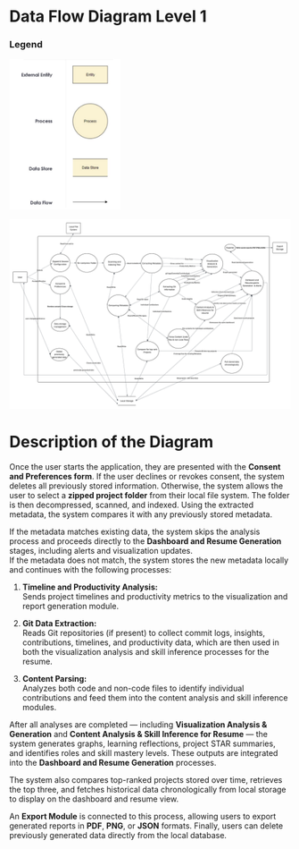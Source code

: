 # Data Flow Diagram Level 1


### Legend
<img src="../screenshots/Legend.png" width="200" alt="legend">

![DFD Level 1](../screenshots/DFD_level1.png)

# Description of the Diagram

Once the user starts the application, they are presented with the **Consent and Preferences form**. If the user declines or revokes consent, the system deletes all previously stored information. Otherwise, the system allows the user to select a **zipped project folder** from their local file system. The folder is then decompressed, scanned, and indexed. Using the extracted metadata, the system compares it with any previously stored metadata.

If the metadata matches existing data, the system skips the analysis process and proceeds directly to the **Dashboard and Resume Generation** stages, including alerts and visualization updates.  
If the metadata does not match, the system stores the new metadata locally and continues with the following processes:

1. **Timeline and Productivity Analysis:**  
   Sends project timelines and productivity metrics to the visualization and report generation module.

2. **Git Data Extraction:**  
   Reads Git repositories (if present) to collect commit logs, insights, contributions, timelines, and productivity data, which are then used in both the visualization analysis and skill inference processes for the resume.

3. **Content Parsing:**  
   Analyzes both code and non-code files to identify individual contributions and feed them into the content analysis and skill inference modules.

After all analyses are completed — including **Visualization Analysis & Generation** and **Content Analysis & Skill Inference for Resume** — the system generates graphs, learning reflections, project STAR summaries, and identifies roles and skill mastery levels. These outputs are integrated into the **Dashboard and Resume Generation** processes.

The system also compares top-ranked projects stored over time, retrieves the top three, and fetches historical data chronologically from local storage to display on the dashboard and resume view.

An **Export Module** is connected to this process, allowing users to export generated reports in **PDF**, **PNG**, or **JSON** formats. Finally, users can delete previously generated data directly from the local database.